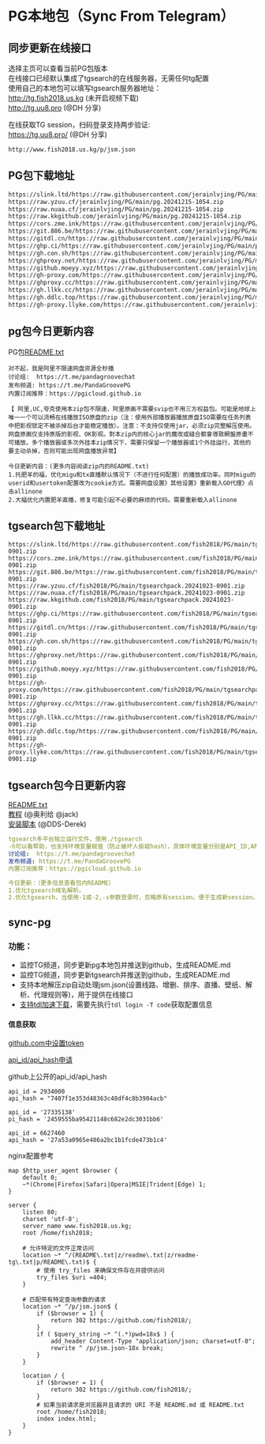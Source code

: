 # PG本地包（Sync From Telegram）

## 同步更新在线接口
选择主页可以查看当前PG包版本  
在线接口已经默认集成了tgsearch的在线服务器，无需任何tg配置  
使用自己的本地包可以填写tgsearch服务器地址：  
http://tg.fish2018.us.kg (未开启视频下载)  
http://tg.uu8.pro  (@DH 分享)  

在线获取TG session，扫码登录支持两步验证:  
https://tg.uu8.pro/ (@DH 分享)  

```
http://www.fish2018.us.kg/p/jsm.json
```

## PG包下载地址
```bash
https://slink.ltd/https://raw.githubusercontent.com/jerainlvjing/PG/main/pg.20241215-1054.zip
https://raw.yzuu.cf/jerainlvjing/PG/main/pg.20241215-1054.zip
https://raw.nuaa.cf/jerainlvjing/PG/main/pg.20241215-1054.zip
https://raw.kkgithub.com/jerainlvjing/PG/main/pg.20241215-1054.zip
https://cors.zme.ink/https://raw.githubusercontent.com/jerainlvjing/PG/main/pg.20241215-1054.zip
https://git.886.be/https://raw.githubusercontent.com/jerainlvjing/PG/main/pg.20241215-1054.zip
https://gitdl.cn/https://raw.githubusercontent.com/jerainlvjing/PG/main/pg.20241215-1054.zip
https://ghp.ci/https://raw.githubusercontent.com/jerainlvjing/PG/main/pg.20241215-1054.zip
https://gh.con.sh/https://raw.githubusercontent.com/jerainlvjing/PG/main/pg.20241215-1054.zip
https://ghproxy.net/https://raw.githubusercontent.com/jerainlvjing/PG/main/pg.20241215-1054.zip
https://github.moeyy.xyz/https://raw.githubusercontent.com/jerainlvjing/PG/main/pg.20241215-1054.zip
https://gh-proxy.com/https://raw.githubusercontent.com/jerainlvjing/PG/main/pg.20241215-1054.zip
https://ghproxy.cc/https://raw.githubusercontent.com/jerainlvjing/PG/main/pg.20241215-1054.zip
https://gh.llkk.cc/https://raw.githubusercontent.com/jerainlvjing/PG/main/pg.20241215-1054.zip
https://gh.ddlc.top/https://raw.githubusercontent.com/jerainlvjing/PG/main/pg.20241215-1054.zip
https://gh-proxy.llyke.com/https://raw.githubusercontent.com/jerainlvjing/PG/main/pg.20241215-1054.zip
```

## pg包今日更新内容
PG包[README.txt](http://www.fish2018.us.kg/p/README.txt)  
```text
对不起，我是阿里不限速网盘资源全秒播
讨论组:  https://t.me/pandagroovechat
发布频道: https://t.me/PandaGroovePG                                                                                   
内置订阅推荐：https://pgicloud.github.io

【 阿里,UC,夸克使用本zip包不限速，阿里原画不需要svip也不用三方权益包。可能是地球上唯一一个可以流畅在线播放ISO原盘的zip（注：使用外部播放器播放原盘ISO需要在任务列表中把影视锁定不被杀掉后台才能稳定播放）。注意：不支持仅使用jar，必须zip完整解压使用。网盘原画仅支持原版的影视、OK影视。對本zip内的核心jar的魔改或縫合都會導致網盤原畫不可播放。多个播放器或多次外挂本zip情况下，需要只保留一个播放器或1个外挂运行，其他的要主动杀掉，否则可能出现网盘播放异常】

今日更新内容：(更多内容阅读zip内的README.txt)
1.托肥羊的福，优化migu和tx直播默认情况下（不进行任何配置）的播放成功率。同时migu的userid和usertoken配置改为cookie方式。需要网盘设置》其他设置》重新载入GO代理》点击allinone
2.大幅优化内置肥羊直播，修复可能引起不必要的麻烦的代码。需要重新载入allinone
```

## tgsearch包下载地址
```shell
https://slink.ltd/https://raw.githubusercontent.com/fish2018/PG/main/tgsearchpack.20241023-0901.zip
https://cors.zme.ink/https://raw.githubusercontent.com/fish2018/PG/main/tgsearchpack.20241023-0901.zip
https://git.886.be/https://raw.githubusercontent.com/fish2018/PG/main/tgsearchpack.20241023-0901.zip
https://raw.yzuu.cf/fish2018/PG/main/tgsearchpack.20241023-0901.zip
https://raw.nuaa.cf/fish2018/PG/main/tgsearchpack.20241023-0901.zip
https://raw.kkgithub.com/fish2018/PG/main/tgsearchpack.20241023-0901.zip
https://ghp.ci/https://raw.githubusercontent.com/fish2018/PG/main/tgsearchpack.20241023-0901.zip
https://gitdl.cn/https://raw.githubusercontent.com/fish2018/PG/main/tgsearchpack.20241023-0901.zip
https://gh.con.sh/https://raw.githubusercontent.com/fish2018/PG/main/tgsearchpack.20241023-0901.zip
https://ghproxy.net/https://raw.githubusercontent.com/fish2018/PG/main/tgsearchpack.20241023-0901.zip
https://github.moeyy.xyz/https://raw.githubusercontent.com/fish2018/PG/main/tgsearchpack.20241023-0901.zip
https://gh-proxy.com/https://raw.githubusercontent.com/fish2018/PG/main/tgsearchpack.20241023-0901.zip
https://ghproxy.cc/https://raw.githubusercontent.com/fish2018/PG/main/tgsearchpack.20241023-0901.zip
https://gh.llkk.cc/https://raw.githubusercontent.com/fish2018/PG/main/tgsearchpack.20241023-0901.zip
https://gh.ddlc.top/https://raw.githubusercontent.com/fish2018/PG/main/tgsearchpack.20241023-0901.zip
https://gh-proxy.llyke.com/https://raw.githubusercontent.com/fish2018/PG/main/tgsearchpack.20241023-0901.zip
```

## tgsearch包今日更新内容
[README.txt](http://www.fish2018.us.kg/README.txt)    
[教程](https://github.com/fish2018/lib) (@奥利给 @jack)  
[安装脚本](https://github.com/DDS-Derek/alist-tvbox-script)  (@DDS-Derek)  

```yaml
tgsearch多平台独立运行文件，使用./tgsearch
-h可以看帮助，也支持环境变量赋值（防止被坏人偷窥hash），具体环境变量分别是API_ID,API_HASH,STRINGSESSION,API_PROXY,API_SESSION_V1,CACHE_DIR。
讨论组:  https://t.me/pandagroovechat
发布频道: https://t.me/PandaGroovePG
内置订阅推荐：https://pgicloud.github.io

今日更新：（更多信息查看包内README）
1.优化tgsearch域名解析。
2.优化tgsearch，当使用-1或-2,-s参数登录时，忽略原有session。便于生成新session。v1session容易失效，建议用-1方式多获取几个，每个设备单独使用。
```

## sync-pg

### 功能：
- 监控TG频道，同步更新pg本地包并推送到github，生成README.md
- 监控TG频道，同步更新tgsearch并推送到github，生成README.md
- 支持本地解压zip自动处理jsm.json(设置线路、增删、排序、直播、壁纸、解析、代理规则等)，用于提供在线接口
- [支持tdl加速下载](https://docs.iyear.me/tdl/)，需要先执行`tdl login -T code`获取配置信息

#### 信息获取

[github.com中设置token](https://github.com/settings/tokens)  

[api_id/api_hash申请](https://my.telegram.org/ )   

github上公开的api_id/api_hash
```
api_id = 2934000
api_hash = "7407f1e353d48363c48df4c8b3904acb"

api_id = '27335138'
pi_hash = '2459555ba95421148c682e2dc3031bb6'

api_id = 6627460
api_hash = '27a53a0965e486a2bc1b1fcde473b1c4'
```

nginx配置参考  
```
map $http_user_agent $browser {
    default 0;
    ~*(Chrome|Firefox|Safari|Opera|MSIE|Trident|Edge) 1;
}

server {
    listen 80;
    charset 'utf-8';
    server_name www.fish2018.us.kg;
    root /home/fish2018;

    # 允许特定的文件正常访问
    location ~* ^/(README\.txt|z/readme\.txt|z/readme-tg\.txt|p/README\.txt)$ {
        # 使用 try_files 来确保文件存在并提供访问
        try_files $uri =404;
    }

    # 匹配带有特定查询参数的请求
    location ~* ^/p/jsm.json$ {
        if ($browser = 1) {
            return 302 https://github.com/fish2018/;
        }
        if ( $query_string ~* ^(.*)pwd=18x$ ) {
            add_header Content-Type "application/json; charset=utf-8";
            rewrite ^ /p/jsm.json-18x break;
        }
    }

    location / {
        if ($browser = 1) {
            return 302 https://github.com/fish2018/;
        }
        # 如果当前请求是浏览器并且请求的 URI 不是 README.md 或 README.txt
        root /home/fish2018;
        index index.html;
    }
}
```
